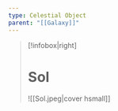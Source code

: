 ```yaml
---
type: Celestial Object
parent: "[[Galaxy]]"
---
```

>[!infobox|right]
># Sol
>![[Sol.jpeg|cover hsmall]]

